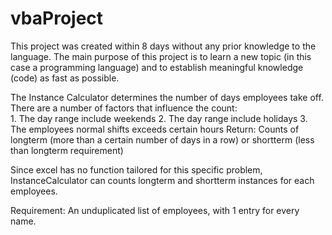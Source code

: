 # vbaProject
This project was created within 8 days without any prior knowledge to the language. The main purpose of this project is to learn a new topic (in this case a programming language) and to establish meaningful knowledge (code) as fast as possible.  
  
The Instance Calculator determines the number of days employees take off. There are a number of factors that influence the count:  
    1. The day range include weekends
    2. The day range include holidays
    3. The employees normal shifts exceeds certain hours
Return: Counts of longterm (more than a certain number of days in a row) or shortterm (less than longterm requirement)

Since excel has no function tailored for this specific problem, InstanceCalculator can counts longterm and shortterm instances for each employees.

Requirement: An unduplicated list of employees, with 1 entry for every name. 
